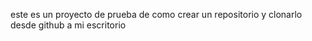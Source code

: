 este es un proyecto de prueba de como crear un repositorio y clonarlo desde github a mi escritorio

